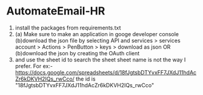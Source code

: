# AutomateEmail-HR
1. install the packages from requirements.txt
2. (a) Make sure to make an application in googe developer console 
   (b)download the json file by selecting API and services > services account > Actions > PenButton > keys > download as json
   OR
   (b)download the json by creating the OAuth client
3. and use the sheet id to search the sheet sheet name is not the way I prefer.
   For ex:- https://docs.google.com/spreadsheets/d/18fJgtsbDTYvxFF7JXdJ11hdAcZr6kDKVH2IQs_rwCco/ the id is "18fJgtsbDTYvxFF7JXdJ11hdAcZr6kDKVH2IQs_rwCco"